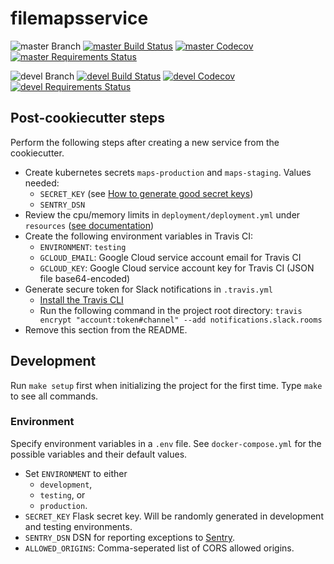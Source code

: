 # filemapsservice

![master Branch](https://img.shields.io/badge/branch-master-blue.svg)
[![master Build Status](https://travis-ci.org/DD-DeCaF/filemapsservice.svg?branch=master)](https://travis-ci.org/DD-DeCaF/filemapsservice)
[![master Codecov](https://codecov.io/gh/DD-DeCaF/filemapsservice/branch/master/graph/badge.svg)](https://codecov.io/gh/DD-DeCaF/filemapsservice/branch/master)
[![master Requirements Status](https://requires.io/github/DD-DeCaF/filemapsservice/requirements.svg?branch=master)](https://requires.io/github/DD-DeCaF/filemapsservice/requirements/?branch=master)

![devel Branch](https://img.shields.io/badge/branch-devel-blue.svg)
[![devel Build Status](https://travis-ci.org/DD-DeCaF/filemapsservice.svg?branch=devel)](https://travis-ci.org/DD-DeCaF/filemapsservice)
[![devel Codecov](https://codecov.io/gh/DD-DeCaF/filemapsservice/branch/devel/graph/badge.svg)](https://codecov.io/gh/DD-DeCaF/filemapsservice/branch/devel)
[![devel Requirements Status](https://requires.io/github/DD-DeCaF/filemapsservice/requirements.svg?branch=devel)](https://requires.io/github/DD-DeCaF/filemapsservice/requirements/?branch=devel)

## Post-cookiecutter steps

Perform the following steps after creating a new service from the cookiecutter.

* Create kubernetes secrets `maps-production` and `maps-staging`. Values needed:
  * `SECRET_KEY` (see [How to generate good secret keys](http://flask.pocoo.org/docs/1.0/quickstart/#sessions))
  * `SENTRY_DSN`
* Review the cpu/memory limits in `deployment/deployment.yml` under `resources` ([see documentation](https://kubernetes.io/docs/concepts/configuration/manage-compute-resources-container/))
* Create the following environment variables in Travis CI:
  * `ENVIRONMENT`: `testing`
  * `GCLOUD_EMAIL`: Google Cloud service account email for Travis CI
  * `GCLOUD_KEY`: Google Cloud service account key for Travis CI (JSON file base64-encoded)
* Generate secure token for Slack notifications in `.travis.yml`
  * [Install the Travis CLI](https://github.com/travis-ci/travis.rb#installation)
  * Run the following command in the project root directory:
    `travis encrypt "account:token#channel" --add notifications.slack.rooms`
* Remove this section from the README.

## Development

Run `make setup` first when initializing the project for the first time. Type
`make` to see all commands.

### Environment

Specify environment variables in a `.env` file. See `docker-compose.yml` for the
possible variables and their default values.

* Set `ENVIRONMENT` to either
  * `development`,
  * `testing`, or
  * `production`.
* `SECRET_KEY` Flask secret key. Will be randomly generated in development and testing environments.
* `SENTRY_DSN` DSN for reporting exceptions to
  [Sentry](https://docs.sentry.io/clients/python/integrations/flask/).
* `ALLOWED_ORIGINS`: Comma-seperated list of CORS allowed origins.
